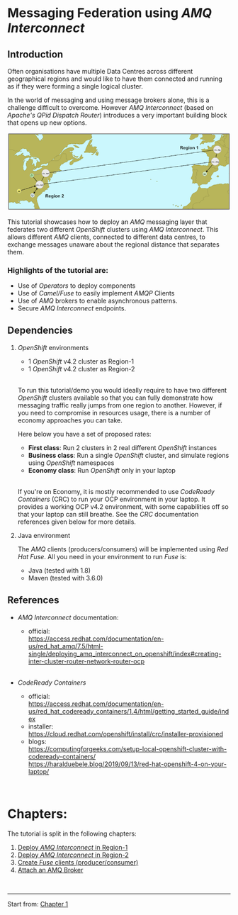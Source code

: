 # Messaging Federation using *AMQ Interconnect*


## Introduction

Often organisations have multiple Data Centres across different geographical regions and would like to have them connected and running as if they were forming a single logical cluster.

In the world of messaging and using message brokers alone, this is a challenge difficult to overcome. However *AMQ Interconnect* (based on *Apache's QPid Dispatch Router*) introduces a very important building block that opens up new options.

![](./docs/images/federation-intro.png "federated network")

This tutorial showcases how to deploy an *AMQ* messaging layer that federates two different *OpenShift* clusters using *AMQ Interconnect*. This allows different *AMQ* clients, connected to different data centres, to exchange messages unaware about the regional distance that separates them. 

### Highlights of the tutorial are:

- Use of *Operators* to deploy components
- Use of *Camel/Fuse* to easily implement *AMQP* Clients
- Use of *AMQ* brokers to enable asynchronous patterns.
- Secure *AMQ Interconnect* endpoints.

## Dependencies

1. *OpenShift* environments

	- 1 *OpenShift* v4.2 cluster as Region-1
	- 1 *OpenShift* v4.2 cluster as Region-2
	<br/>
	
	To run this tutorial/demo you would ideally require to have two different *OpenShift* clusters available so that you can fully demonstrate how messaging traffic really jumps from one region to another. However, if you need to compromise in resources usage, there is a number of economy approaches you can take.

	Here below you have a set of proposed rates:

	- **First class**: Run 2 clusters in 2 real different *OpenShift* instances
	- **Business class**: Run a single *OpenShift* cluster, and simulate regions using *OpenShift* namespaces
	- **Economy class**: Run *OpenShift* only in your laptop
	<br/>

	If you're on Economy, it is mostly recommended to use *CodeReady Containers* (CRC) to run your OCP environment in your laptop. It provides a working OCP v4.2 environment, with some capabilities off so that your laptop can still breathe. See the *CRC* documentation references given below for more details.

2. Java environment

	The *AMQ* clients (producers/consumers) will be implemented using *Red Hat Fuse*. All you need in your environment to run *Fuse* is:

	- Java (tested with 1.8)
	- Maven (tested with 3.6.0) 


## References

 - *AMQ Interconnect* documentation:
	 - official: \
   		https://access.redhat.com/documentation/en-us/red_hat_amq/7.5/html-single/deploying_amq_interconnect_on_openshift/index#creating-inter-cluster-router-network-router-ocp

	<br/>

 - *CodeReady Containers*
	 - official: \
	 		https://access.redhat.com/documentation/en-us/red_hat_codeready_containers/1.4/html/getting_started_guide/index
	 - installer: \
	 		https://cloud.redhat.com/openshift/install/crc/installer-provisioned
	 - blogs: \
	 		https://computingforgeeks.com/setup-local-openshift-cluster-with-codeready-containers/ \
	 		https://haralduebele.blog/2019/09/13/red-hat-openshift-4-on-your-laptop/


</br>

# Chapters:




The tutorial is split in the following chapters: 

1. [Deploy *AMQ Interconnect* in Region-1](./docs/chapter1.md)
1. [Deploy *AMQ Interconnect* in Region-2](./docs/chapter2.md)
1. [Create *Fuse* clients (producer/consumer)](./docs/chapter3.md)
1. [Attach an AMQ Broker](./docs/chapter4.md)


</br>

---

Start from:  [Chapter 1](./docs/chapter1.md)

